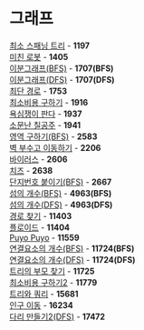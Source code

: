 # 그래프
[최소 스패닝 트리](https://github.com/wayandway/algorithms-cpp/blob/master/BOJ/Graph/1197.cpp) - **1197** <br>
[미친 로봇](https://github.com/wayandway/algorithms-cpp/blob/master/BOJ/Graph/1405.cpp) - **1405** <br>
[이분그래프(BFS)](https://github.com/wayandway/algorithms-cpp/blob/master/BOJ/Graph/1707_BFS.cpp) - **1707(BFS)** <br>
[이분그래프(DFS)](https://github.com/wayandway/algorithms-cpp/blob/master/BOJ/Graph/1707_DFS.cpp) - **1707(DFS)** <br>
[최단 경로](https://github.com/wayandway/algorithms-cpp/blob/master/BOJ/Graph/1753.cpp) - **1753** <br>
[최소비용 구하기](https://github.com/wayandway/algorithms-cpp/blob/master/BOJ/Graph/1916.cpp) - **1916** <br>
[욕심쟁이 판다](https://github.com/wayandway/algorithms-cpp/blob/master/BOJ/Graph/1937.cpp) - **1937** <br>
[소문난 칠공주](https://github.com/wayandway/algorithms-cpp/blob/master/BOJ/Graph/1941.cpp) - **1941** <br>
[영역 구하기(BFS)](https://github.com/wayandway/algorithms-cpp/blob/master/BOJ/Graph/2583.cpp) - **2583** <br>
[벽 부수고 이동하기](https://github.com/wayandway/algorithms-cpp/blob/master/BOJ/Graph/2206.cpp) - **2206** <br>
[바이러스](https://github.com/wayandway/algorithms-cpp/blob/master/BOJ/Graph/2606.cpp) - **2606** <br>
[치즈](https://github.com/wayandway/algorithms-cpp/blob/master/BOJ/Graph/2638.cpp) - **2638** <br>
[단지번호 붙이기(BFS)](https://github.com/wayandway/algorithms-cpp/blob/master/BOJ/Graph/2667.cpp) - **2667** <br>
[섬의 개수(BFS)](https://github.com/wayandway/algorithms-cpp/blob/master/BOJ/Graph/4963_BFS.cpp) - **4963(BFS)** <br>
[섬의 개수(DFS)](https://github.com/wayandway/algorithms-cpp/blob/master/BOJ/Graph/4963_DFS.cpp) - **4963(DFS)** <br>
[경로 찾기](https://github.com/wayandway/algorithms-cpp/blob/master/BOJ/Graph/11403.cpp) - **11403** <br>
[플로이드](https://github.com/wayandway/algorithms-cpp/blob/master/BOJ/Graph/11404.cpp) - **11404** <br>
[Puyo Puyo](https://github.com/wayandway/algorithms-cpp/blob/master/BOJ/Graph/11559.cpp) - **11559** <br>
[연결요소의 개수(BFS)](https://github.com/wayandway/algorithms-cpp/blob/master/BOJ/Graph/11724_BFS.cpp) - **11724(BFS)** <br>
[연결요소의 개수(DFS)](https://github.com/wayandway/algorithms-cpp/blob/master/BOJ/Graph/11724_DFS.cpp) - **11724(DFS)** <br>
[트리의 부모 찾기](https://github.com/wayandway/algorithms-cpp/blob/master/BOJ/Graph/11725.cpp) - **11725** <br>
[최소비용 구하기2](https://github.com/wayandway/algorithms-cpp/blob/master/BOJ/Graph/11779.cpp) - **11779** <br>
[트리와 쿼리](https://github.com/wayandway/algorithms-cpp/blob/master/BOJ/Graph/15681.cpp) - **15681** <br>
[인구 이동](https://github.com/wayandway/algorithms-cpp/blob/master/BOJ/Graph/16234.cpp) - **16234** <br>
[다리 만들기2(DFS)](https://github.com/wayandway/algorithms-cpp/blob/master/BOJ/Graph/17472.cpp) - **17472** <br>